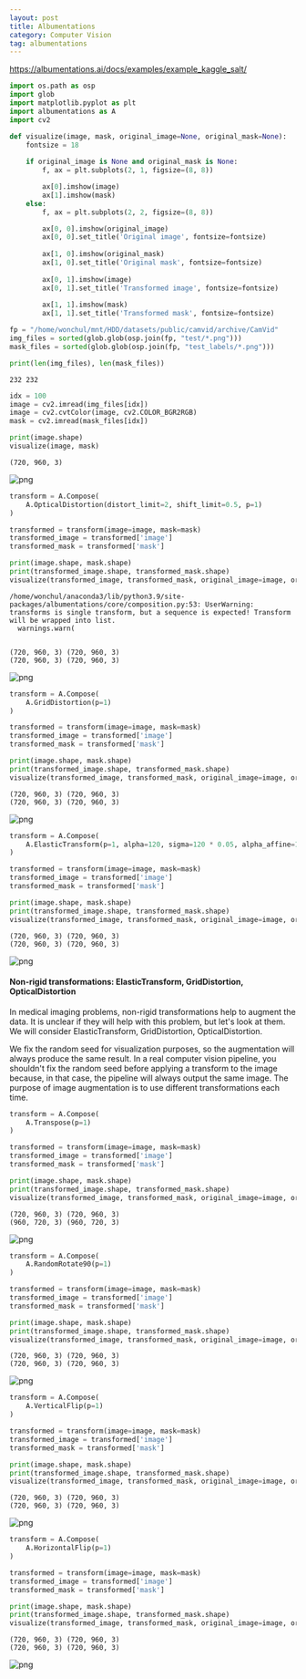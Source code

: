 ```yaml
---
layout: post
title: Albumentations
category: Computer Vision
tag: albumentations
---
```


https://albumentations.ai/docs/examples/example_kaggle_salt/


```python
import os.path as osp 
import glob
import matplotlib.pyplot as plt
import albumentations as A
import cv2
```


```python
def visualize(image, mask, original_image=None, original_mask=None):
    fontsize = 18
    
    if original_image is None and original_mask is None:
        f, ax = plt.subplots(2, 1, figsize=(8, 8))

        ax[0].imshow(image)
        ax[1].imshow(mask)
    else:
        f, ax = plt.subplots(2, 2, figsize=(8, 8))

        ax[0, 0].imshow(original_image)
        ax[0, 0].set_title('Original image', fontsize=fontsize)
        
        ax[1, 0].imshow(original_mask)
        ax[1, 0].set_title('Original mask', fontsize=fontsize)
        
        ax[0, 1].imshow(image)
        ax[0, 1].set_title('Transformed image', fontsize=fontsize)
        
        ax[1, 1].imshow(mask)
        ax[1, 1].set_title('Transformed mask', fontsize=fontsize)
```


```python
fp = "/home/wonchul/mnt/HDD/datasets/public/camvid/archive/CamVid"
img_files = sorted(glob.glob(osp.join(fp, "test/*.png")))
mask_files = sorted(glob.glob(osp.join(fp, "test_labels/*.png")))

print(len(img_files), len(mask_files))
```

    232 232



```python
idx = 100
image = cv2.imread(img_files[idx])
image = cv2.cvtColor(image, cv2.COLOR_BGR2RGB)
mask = cv2.imread(mask_files[idx])

print(image.shape)
visualize(image, mask)
```

    (720, 960, 3)



    
![png](imgs/albumentations/output_4_1.png)
    



```python
transform = A.Compose(
    A.OpticalDistortion(distort_limit=2, shift_limit=0.5, p=1)
)

transformed = transform(image=image, mask=mask)
transformed_image = transformed['image']
transformed_mask = transformed['mask']

print(image.shape, mask.shape)
print(transformed_image.shape, transformed_mask.shape)
visualize(transformed_image, transformed_mask, original_image=image, original_mask=mask)

```

    /home/wonchul/anaconda3/lib/python3.9/site-packages/albumentations/core/composition.py:53: UserWarning: transforms is single transform, but a sequence is expected! Transform will be wrapped into list.
      warnings.warn(


    (720, 960, 3) (720, 960, 3)
    (720, 960, 3) (720, 960, 3)



    
![png](imgs/albumentations/output_5_2.png)
    



```python
transform = A.Compose(
    A.GridDistortion(p=1)
)

transformed = transform(image=image, mask=mask)
transformed_image = transformed['image']
transformed_mask = transformed['mask']

print(image.shape, mask.shape)
print(transformed_image.shape, transformed_mask.shape)
visualize(transformed_image, transformed_mask, original_image=image, original_mask=mask)

```

    (720, 960, 3) (720, 960, 3)
    (720, 960, 3) (720, 960, 3)



    
![png](imgs/albumentations/output_6_1.png)
    



```python
transform = A.Compose(
    A.ElasticTransform(p=1, alpha=120, sigma=120 * 0.05, alpha_affine=120 * 0.03)
)

transformed = transform(image=image, mask=mask)
transformed_image = transformed['image']
transformed_mask = transformed['mask']

print(image.shape, mask.shape)
print(transformed_image.shape, transformed_mask.shape)
visualize(transformed_image, transformed_mask, original_image=image, original_mask=mask)

```

    (720, 960, 3) (720, 960, 3)
    (720, 960, 3) (720, 960, 3)



    
![png](imgs/albumentations/output_7_1.png)
    


#### Non-rigid transformations: ElasticTransform, GridDistortion, OpticalDistortion

In medical imaging problems, non-rigid transformations help to augment the data. It is unclear if they will help with this problem, but let's look at them. We will consider ElasticTransform, GridDistortion, OpticalDistortion.

We fix the random seed for visualization purposes, so the augmentation will always produce the same result. In a real computer vision pipeline, you shouldn't fix the random seed before applying a transform to the image because, in that case, the pipeline will always output the same image. The purpose of image augmentation is to use different transformations each time.




```python
transform = A.Compose(
    A.Transpose(p=1)
)

transformed = transform(image=image, mask=mask)
transformed_image = transformed['image']
transformed_mask = transformed['mask']

print(image.shape, mask.shape)
print(transformed_image.shape, transformed_mask.shape)
visualize(transformed_image, transformed_mask, original_image=image, original_mask=mask)

```

    (720, 960, 3) (720, 960, 3)
    (960, 720, 3) (960, 720, 3)



    
![png](imgs/albumentations/output_9_1.png)
    



```python
transform = A.Compose(
    A.RandomRotate90(p=1)
)

transformed = transform(image=image, mask=mask)
transformed_image = transformed['image']
transformed_mask = transformed['mask']

print(image.shape, mask.shape)
print(transformed_image.shape, transformed_mask.shape)
visualize(transformed_image, transformed_mask, original_image=image, original_mask=mask)

```

    (720, 960, 3) (720, 960, 3)
    (720, 960, 3) (720, 960, 3)



    
![png](imgs/albumentations/output_10_1.png)
    



```python
transform = A.Compose(
    A.VerticalFlip(p=1)
)

transformed = transform(image=image, mask=mask)
transformed_image = transformed['image']
transformed_mask = transformed['mask']

print(image.shape, mask.shape)
print(transformed_image.shape, transformed_mask.shape)
visualize(transformed_image, transformed_mask, original_image=image, original_mask=mask)

```

    (720, 960, 3) (720, 960, 3)
    (720, 960, 3) (720, 960, 3)



    
![png](imgs/albumentations/output_11_1.png)
    



```python
transform = A.Compose(
    A.HorizontalFlip(p=1)
)

transformed = transform(image=image, mask=mask)
transformed_image = transformed['image']
transformed_mask = transformed['mask']

print(image.shape, mask.shape)
print(transformed_image.shape, transformed_mask.shape)
visualize(transformed_image, transformed_mask, original_image=image, original_mask=mask)

```

    (720, 960, 3) (720, 960, 3)
    (720, 960, 3) (720, 960, 3)



    
![png](imgs/albumentations/output_12_1.png)
    



```python

```


```python

```


```python

```
